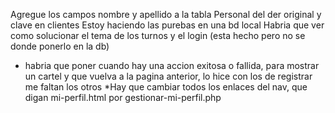 Agregue los campos nombre y apellido a la tabla Personal del der original y clave en clientes
Estoy haciendo las purebas en una bd local
Habria que ver como solucionar el tema de los turnos y el login (esta hecho pero no se donde ponerlo en la db)
* habria que poner cuando hay una accion exitosa o fallida, para mostrar un cartel y que vuelva a la pagina anterior, lo hice con los de registrar me faltan los otros
*Hay que cambiar todos los enlaces del nav, que digan mi-perfil.html por gestionar-mi-perfil.php
